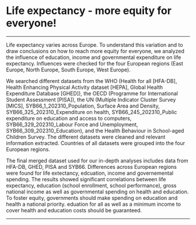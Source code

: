# Life expectancy - more equity for everyone!
---

Life expectancy varies across Europe. To understand this variation and to draw conclusions on how to reach more equity for everyone, we analyzed the influence of education, income and governmental expenditure on life expectancy. Influences were checked for the four European regions (East Europe, North Europe, South Europe, West Europe). 

We searched different datasets from the WHO (Health for all [HFA-DB], Health Enhancing Physical Activity dataset [HEPA], Global Health Expenditure Database [GHED]), the OECD (Programme for International Student Assessment [PISA]), the UN (Multiple Indicator Cluster Survey [MICS], SYB66_1_202310_Population, Surface Area and Density, SYB66_325_202310_Expenditure on health, SYB66_245_202310_Public expenditure on education and access to computers, SYB66_329_202310_Labour Force and Unemployment, SYB66_309_202310_Education), and the Health Behaviour in School-aged Children Survey. The different datasets were cleaned and relevant information extracted. Countries of all datasets were grouped into the four European regions. 

The final merged dataset used for our in-depth analyses includes data from HFA-DB, GHED, PISA and SYB66. Differences across European regions were found for life extectancy, edcuation, income and governemental spending. The results showed significant correlations between life expectancy, education (school enrollment, school performance), gross national income as well as governmental spending on health and education. To foster equity, governments should make spending on education and health a national priority. eduation for all as well as a minimum income to cover health and education costs should be guaranteed. 

---


